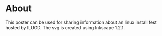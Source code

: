 # About
This poster can be used for sharing information about an linux install fest hosted by ILUGD.
The svg is created using Inkscape 1.2.1.
